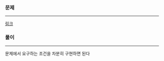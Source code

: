 ### 문제
***
[링크](https://school.programmers.co.kr/learn/courses/30/lessons/17682)
### 풀이
***
문제에서 요구하는 조건을 차분히 구현하면 된다  


